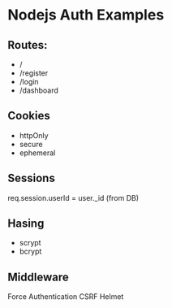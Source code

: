 # Nodejs Auth Examples


## Routes:

* /
* /register
* /login
* /dashboard

## Cookies

* httpOnly
* secure
* ephemeral

## Sessions

req.session.userId = user._id (from DB)

## Hasing

* scrypt
* bcrypt

## Middleware

Force Authentication 
CSRF
Helmet
